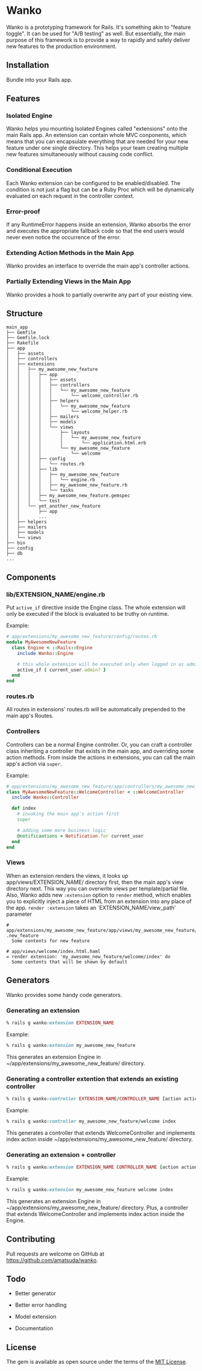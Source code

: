 # Wanko

Wanko is a prototyping framework for Rails.
It's something akin to "feature toggle".
It can be used for "A/B testing" as well.
But essentially, the main purpose of this framework is to provide a way to rapidly and safely deliver new features to the production environment.


## Installation

Bundle into your Rails app.


## Features

### Isolated Engine

Wanko helps you mounting Isolated Engines called "extensions" onto the main Rails app.
An extension can contain whole MVC conponents, which means that you can encapsulate everything that are needed for your new feature under one single directory.
This helps your team creating multiple new features simultaneously without causing code conflict.

### Conditional Execution
Each Wanko extension can be configured to be enabled/disabled.
The condition is not just a flag but can be a Ruby Proc which will be dynamically evaluated on each request in the controller context.

### Error-proof

If any RuntimeError happens inside an extension, Wanko absorbs the error and executes the appropriate fallback code so that the end users would never even notice the occurrence of the error.

### Extending Action Methods in the Main App

Wanko provides an interface to override the main app's controller actions.

### Partially Extending Views in the Main App

Wanko provides a hook to partially overwrite any part of your existing view.


## Structure

    main_app
    ├── Gemfile
    ├── Gemfile.lock
    ├── Rakefile
    ├── app
    │   ├── assets
    │   ├── controllers
    │   ├── extensions
    │   │   ├── my_awesome_new_feature
    │   │   │   ├── app
    │   │   │   │   ├── assets
    │   │   │   │   ├── controllers
    │   │   │   │   │   └── my_awesome_new_feature
    │   │   │   │   │       └── welcome_controller.rb
    │   │   │   │   ├── helpers
    │   │   │   │   │   └── my_awesome_new_feature
    │   │   │   │   │       └── welcome_helper.rb
    │   │   │   │   ├── mailers
    │   │   │   │   ├── models
    │   │   │   │   └── views
    │   │   │   │       ├── layouts
    │   │   │   │       │   └── my_awesome_new_feature
    │   │   │   │       │       └── application.html.erb
    │   │   │   │       └── my_awesome_new_feature
    │   │   │   │           └── welcome
    │   │   │   ├── config
    │   │   │   │   └── routes.rb
    │   │   │   ├── lib
    │   │   │   │   ├── my_awesome_new_feature
    │   │   │   │   │   └── engine.rb
    │   │   │   │   ├── my_awesome_new_feature.rb
    │   │   │   │   └── tasks
    │   │   │   ├── my_awesome_new_feature.gemspec
    │   │   │   └── test
    │   │   └── yet_another_new_feature
    │   │       ├── app
    │   │       ...
    │   ├── helpers
    │   ├── mailers
    │   ├── models
    │   └── views
    ├── bin
    ├── config
    ├── db
    ...


## Components

### lib/EXTENSION\_NAME/engine.rb

Put `active_if` directive inside the Engine class. The whole extension will only be executed if the block is evaluated to be truthy on runtime.

Example:

```ruby
# app/extensions/my_awesome_new_feature/config/routes.rb
module MyAwesomeNewFeature
  class Engine < ::Rails::Engine
    include Wanko::Engine

    # this whole extension will be executed only when logged in as admin users
    active_if { current_user.admin? }
  end
end
```

### routes.rb

All routes in extensions' routes.rb will be automatically prepended to the main app's Routes.


### Controllers

Controllers can be a normal Engine controller.
Or, you can craft a controller class inheriting a controller that exists in the main app, and overriding some action methods.
From inside the actions in extensions, you can call the main app's action via `super`.

Example:

```ruby
# app/extensions/my_awesome_new_feature/app/controllers/my_awesome_new_feature/welcome_controller.rb
class MyAwesomeNewFeature::WelcomeController < ::WelcomeController
  include Wanko::Controller

  def index
    # invoking the main app's action first
    super

    # adding some more business logic
    @notificaations = Notification.for current_user
  end
end
```


### Views

When an extension renders the views, it looks up app/views/EXTENSION\_NAME/ directory first, then the main app's view directory next. This way you can overwrite views per template/partial file.
Also, Wanko adds new `:extension` option to `render` method, which enables you to explicitly inject a piece of HTML from an extension into any place of the app.
`render :extension` takes an `EXTENSION_NAME/view_path' parameter

```haml
# app/extensions/my_awesome_new_feature/app/views/my_awesome_new_feature/welcome/_index.html.haml
.new_feature
  Some contents for new feature

# app/views/welcome/index.html.haml
= render extension: 'my_awesome_new_feature/welcome/index' do
  Some contents that will be shown by default
```


## Generators

Wanko provides some handy code generators.

### Generating an extension

```ruby
% rails g wanko:extension EXTENSION_NAME
```

Example:

```ruby
% rails g wanko:extension my_awesome_new_feature
```

  This generates an extension Engine in
  ~/app/extensions/my\_awesome\_new\_feature/ directory.

### Generating a controller extention that extends an existing controller

```ruby
% rails g wanko:controller EXTENSION_NAME/CONTROLLER_NAME [action action] [options]
```

Example:

```ruby
% rails g wanko:controller my_awesome_new_feature/welcome index
```

  This generates a controller that extends WelcomeController and implements index action inside ~/app/extensions/my\_awesome\_new\_feature/ directory.

### Generating an extension + controller


```ruby
% rails g wanko:extension EXTENSION_NAME CONTROLLER_NAME [action action] [options]
```

Example:

```ruby
% rails g wanko:extension my_awesome_new_feature welcome index
```

  This generates an extension Engine in ~/app/extensions/my\_awesome\_new\_feature/ directory.  Plus, a controller that extends WelcomeController and implements index action inside the Engine.


## Contributing

Pull requests are welcome on GitHub at https://github.com/amatsuda/wanko.


## Todo

* Better generator

* Better error handling

* Model extension

* Documentation


## License

The gem is available as open source under the terms of the [MIT License](http://opensource.org/licenses/MIT).
